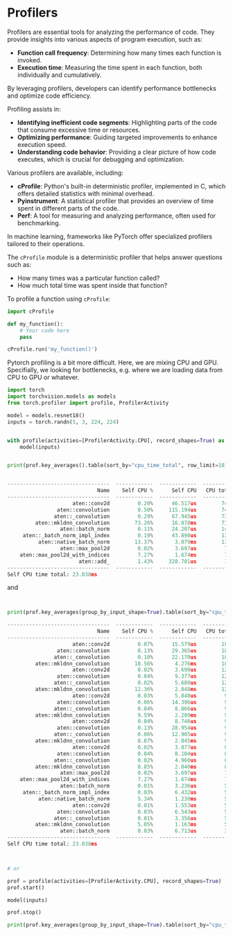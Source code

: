 # Profilers

Profilers are essential tools for analyzing the performance of code. They provide insights into various aspects of program execution, such as:

- **Function call frequency**: Determining how many times each function is invoked.
- **Execution time**: Measuring the time spent in each function, both individually and cumulatively.

By leveraging profilers, developers can identify performance bottlenecks and optimize code efficiency.


Profiling assists in:

- **Identifying inefficient code segments**: Highlighting parts of the code that consume excessive time or resources.
- **Optimizing performance**: Guiding targeted improvements to enhance execution speed.
- **Understanding code behavior**: Providing a clear picture of how code executes, which is crucial for debugging and optimization.


Various profilers are available, including:

- **cProfile**: Python's built-in deterministic profiler, implemented in C, which offers detailed statistics with minimal overhead.
- **Pyinstrument**: A statistical profiler that provides an overview of time spent in different parts of the code.
- **Perf**: A tool for measuring and analyzing performance, often used for benchmarking.

In machine learning, frameworks like PyTorch offer specialized profilers tailored to their operations.


The `cProfile` module is a deterministic profiler that helps answer questions such as:

- How many times was a particular function called?
- How much total time was spent inside that function?

To profile a function using `cProfile`:

```python
import cProfile

def my_function():
    # Your code here
    pass

cProfile.run('my_function()')


```

Pytorch profiling is a bit more difficult. Here, we are mixing CPU and GPU. Specifially, we  looking for bottlenecks, e.g. where we are loading data from CPU to GPU or whatever.


```python
import torch
import torchvision.models as models
from torch.profiler import profile, ProfilerActivity

model = models.resnet18()
inputs = torch.randn(5, 3, 224, 224)


with profile(activities=[ProfilerActivity.CPU], record_shapes=True) as prof:
    model(inputs)


print(prof.key_averages().table(sort_by="cpu_time_total", row_limit=10))


---------------------------------  ------------  ------------  ------------  ------------  ------------  ------------  
                             Name    Self CPU %      Self CPU   CPU total %     CPU total  CPU time avg    # of Calls  
---------------------------------  ------------  ------------  ------------  ------------  ------------  ------------  
                     aten::conv2d         0.20%      46.517us        74.69%      17.208ms     860.395us            20  
                aten::convolution         0.50%     115.194us        74.49%      17.161ms     858.069us            20  
               aten::_convolution         0.29%      67.945us        73.99%      17.046ms     852.309us            20  
         aten::mkldnn_convolution        73.26%      16.878ms        73.70%      16.978ms     848.912us            20  
                 aten::batch_norm         0.11%      24.207us        14.08%       3.243ms     162.157us            20  
     aten::_batch_norm_impl_index         0.19%      43.890us        13.97%       3.219ms     160.947us            20  
          aten::native_batch_norm        13.37%       3.079ms        13.77%       3.171ms     158.567us            20  
                 aten::max_pool2d         0.02%       3.697us         7.28%       1.678ms       1.678ms             1  
    aten::max_pool2d_with_indices         7.27%       1.674ms         7.27%       1.674ms       1.674ms             1  
                       aten::add_         1.43%     328.701us         1.43%     328.701us      11.739us            28  
---------------------------------  ------------  ------------  ------------  ------------  ------------  ------------  
Self CPU time total: 23.038ms

```

and

```python


print(prof.key_averages(group_by_input_shape=True).table(sort_by="cpu_time_total", row_limit=30))

---------------------------------  ------------  ------------  ------------  ------------  ------------  ------------  --------------------------------------------------------------------------------  
                             Name    Self CPU %      Self CPU   CPU total %     CPU total  CPU time avg    # of Calls                                                                      Input Shapes  
---------------------------------  ------------  ------------  ------------  ------------  ------------  ------------  --------------------------------------------------------------------------------  
                     aten::conv2d         0.07%      15.579us        18.98%       4.372ms       1.093ms             4                             [[5, 64, 56, 56], [64, 64, 3, 3], [], [], [], [], []]  
                aten::convolution         0.13%      29.365us        18.91%       4.356ms       1.089ms             4                     [[5, 64, 56, 56], [64, 64, 3, 3], [], [], [], [], [], [], []]  
               aten::_convolution         0.10%      22.170us        18.78%       4.327ms       1.082ms             4     [[5, 64, 56, 56], [64, 64, 3, 3], [], [], [], [], [], [], [], [], [], [], []]  
         aten::mkldnn_convolution        18.56%       4.276ms        18.69%       4.305ms       1.076ms             4                             [[5, 64, 56, 56], [64, 64, 3, 3], [], [], [], [], []]  
                     aten::conv2d         0.02%       3.698us        12.47%       2.872ms     957.275us             3                            [[5, 512, 7, 7], [512, 512, 3, 3], [], [], [], [], []]  
                aten::convolution         0.04%       9.377us        12.45%       2.868ms     956.042us             3                    [[5, 512, 7, 7], [512, 512, 3, 3], [], [], [], [], [], [], []]  
               aten::_convolution         0.02%       5.680us        12.41%       2.859ms     952.916us             3    [[5, 512, 7, 7], [512, 512, 3, 3], [], [], [], [], [], [], [], [], [], [], []]  
         aten::mkldnn_convolution        12.36%       2.848ms        12.38%       2.853ms     951.023us             3                            [[5, 512, 7, 7], [512, 512, 3, 3], [], [], [], [], []]  
                     aten::conv2d         0.03%       5.840us         9.77%       2.252ms     750.615us             3                          [[5, 128, 28, 28], [128, 128, 3, 3], [], [], [], [], []]  
                aten::convolution         0.06%      14.396us         9.75%       2.246ms     748.668us             3                  [[5, 128, 28, 28], [128, 128, 3, 3], [], [], [], [], [], [], []]  
               aten::_convolution         0.04%       8.866us         9.69%       2.232ms     743.869us             3  [[5, 128, 28, 28], [128, 128, 3, 3], [], [], [], [], [], [], [], [], [], [], []]  
         aten::mkldnn_convolution         9.59%       2.209ms         9.65%       2.223ms     740.914us             3                          [[5, 128, 28, 28], [128, 128, 3, 3], [], [], [], [], []]  
                     aten::conv2d         0.04%       8.746us         9.22%       2.124ms       2.124ms             1                             [[5, 3, 224, 224], [64, 3, 7, 7], [], [], [], [], []]  
                aten::convolution         0.13%      28.954us         9.18%       2.115ms       2.115ms             1                     [[5, 3, 224, 224], [64, 3, 7, 7], [], [], [], [], [], [], []]  
               aten::_convolution         0.06%      12.905us         9.06%       2.086ms       2.086ms             1     [[5, 3, 224, 224], [64, 3, 7, 7], [], [], [], [], [], [], [], [], [], [], []]  
         aten::mkldnn_convolution         8.87%       2.045ms         9.00%       2.073ms       2.073ms             1                             [[5, 3, 224, 224], [64, 3, 7, 7], [], [], [], [], []]  
                     aten::conv2d         0.02%       3.877us         8.95%       2.062ms     687.390us             3                          [[5, 256, 14, 14], [256, 256, 3, 3], [], [], [], [], []]  
                aten::convolution         0.04%       8.104us         8.93%       2.058ms     686.098us             3                  [[5, 256, 14, 14], [256, 256, 3, 3], [], [], [], [], [], [], []]  
               aten::_convolution         0.02%       4.960us         8.90%       2.050ms     683.397us             3  [[5, 256, 14, 14], [256, 256, 3, 3], [], [], [], [], [], [], [], [], [], [], []]  
         aten::mkldnn_convolution         8.85%       2.040ms         8.88%       2.045ms     681.743us             3                          [[5, 256, 14, 14], [256, 256, 3, 3], [], [], [], [], []]  
                 aten::max_pool2d         0.02%       3.697us         7.28%       1.678ms       1.678ms             1                                           [[5, 64, 112, 112], [], [], [], [], []]  
    aten::max_pool2d_with_indices         7.27%       1.674ms         7.27%       1.674ms       1.674ms             1                                           [[5, 64, 112, 112], [], [], [], [], []]  
                 aten::batch_norm         0.01%       3.236us         5.45%       1.256ms       1.256ms             1                       [[5, 64, 112, 112], [64], [64], [64], [64], [], [], [], []]  
     aten::_batch_norm_impl_index         0.03%       6.432us         5.44%       1.253ms       1.253ms             1                       [[5, 64, 112, 112], [64], [64], [64], [64], [], [], [], []]  
          aten::native_batch_norm         5.34%       1.230ms         5.41%       1.246ms       1.246ms             1                           [[5, 64, 112, 112], [64], [64], [64], [64], [], [], []]  
                     aten::conv2d         0.01%       1.553us         5.12%       1.180ms       1.180ms             1                            [[5, 64, 56, 56], [128, 64, 3, 3], [], [], [], [], []]  
                aten::convolution         0.03%       6.543us         5.12%       1.178ms       1.178ms             1                    [[5, 64, 56, 56], [128, 64, 3, 3], [], [], [], [], [], [], []]  
               aten::_convolution         0.01%       3.356us         5.09%       1.172ms       1.172ms             1    [[5, 64, 56, 56], [128, 64, 3, 3], [], [], [], [], [], [], [], [], [], [], []]  
         aten::mkldnn_convolution         5.05%       1.163ms         5.07%       1.169ms       1.169ms             1                            [[5, 64, 56, 56], [128, 64, 3, 3], [], [], [], [], []]  
                 aten::batch_norm         0.03%       6.713us         3.80%     876.427us     219.107us             4                         [[5, 64, 56, 56], [64], [64], [64], [64], [], [], [], []]  
---------------------------------  ------------  ------------  ------------  ------------  ------------  ------------  --------------------------------------------------------------------------------  
Self CPU time total: 23.038ms



# or

prof = profile(activities=[ProfilerActivity.CPU], record_shapes=True)
prof.start()

model(inputs)

prof.stop()

print(prof.key_averages(group_by_input_shape=True).table(sort_by="cpu_time_total", row_limit=30))
```



